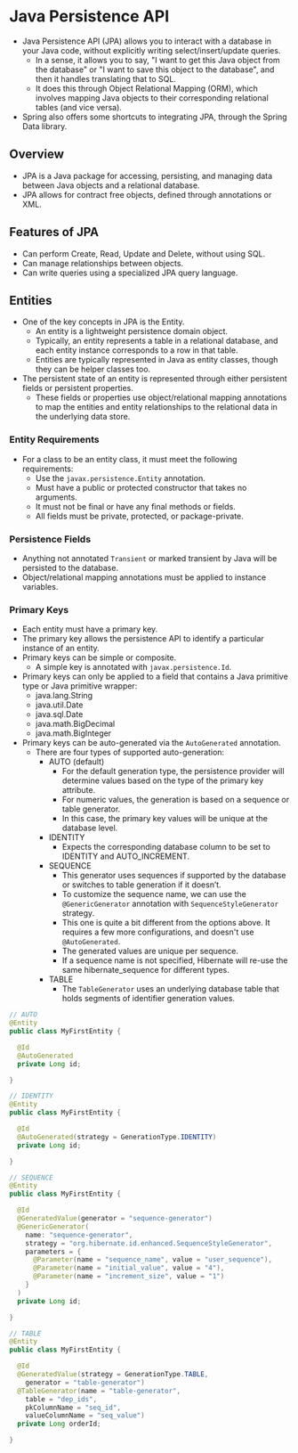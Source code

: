 # Java Persistence API

- Java Persistence API (JPA) allows you to interact with a database in your Java code, without explicitly writing select/insert/update queries.
  - In a sense, it allows you to say, "I want to get this Java object from the database" or "I want to save this object to the database", and then it handles translating that to SQL.
  - It does this through Object Relational Mapping (ORM), which involves mapping Java objects to their corresponding relational tables (and vice versa).
- Spring also offers some shortcuts to integrating JPA, through the Spring Data library.

## Overview

- JPA is a Java package for accessing, persisting, and managing data between Java objects and a relational database.
- JPA allows for contract free objects, defined through annotations or XML.

## Features of JPA

- Can perform Create, Read, Update and Delete, without using SQL.
- Can manage relationships between objects.
- Can write queries using a specialized JPA query language.

## Entities

- One of the key concepts in JPA is the Entity.
  - An entity is a lightweight persistence domain object.
  - Typically, an entity represents a table in a relational database, and each entity instance corresponds to a row in that table.
  - Entities are typically represented in Java as entity classes, though they can be helper classes too.
- The persistent state of an entity is represented through either persistent fields or persistent properties.
  - These fields or properties use object/relational mapping annotations to map the entities and entity relationships to the relational data in the underlying data store.

### Entity Requirements

- For a class to be an entity class, it must meet the following requirements:
  - Use the `javax.persistence.Entity` annotation.
  - Must have a public or protected constructor that takes no arguments.
  - It must not be final or have any final methods or fields.
  - All fields must be private, protected, or package-private.

### Persistence Fields

- Anything not annotated `Transient` or marked transient by Java will be persisted to the database.
- Object/relational mapping annotations must be applied to instance variables.

### Primary Keys

- Each entity must have a primary key.
- The primary key allows the persistence API to identify a particular instance of an entity.
- Primary keys can be simple or composite.
  - A simple key is annotated with `javax.persistence.Id`.
- Primary keys can only be applied to a field that contains a Java primitive type or Java primitive wrapper:
  - java.lang.String
  - java.util.Date
  - java.sql.Date
  - java.math.BigDecimal
  - java.math.BigInteger
- Primary keys can be auto-generated via the `AutoGenerated` annotation.
  - There are four types of supported auto-generation:
    - AUTO (default)
      - For the default generation type, the persistence provider will determine values based on the type of the primary key attribute.
      - For numeric values, the generation is based on a sequence or table generator.
      - In this case, the primary key values will be unique at the database level.
    - IDENTITY
      - Expects the corresponding database column to be set to IDENTITY and AUTO_INCREMENT.
    - SEQUENCE
      - This generator uses sequences if supported by the database or switches to table generation if it doesn’t.
      - To customize the sequence name, we can use the `@GenericGenerator` annotation with `SequenceStyleGenerator` strategy.
      - This one is quite a bit different from the options above. It requires a few more configurations, and doesn't use `@AutoGenerated`.
      - The generated values are unique per sequence.
      - If a sequence name is not specified, Hibernate will re-use the same hibernate_sequence for different types.
    - TABLE
      - The `TableGenerator` uses an underlying database table that holds segments of identifier generation values.

```java
// AUTO
@Entity
public class MyFirstEntity {

  @Id
  @AutoGenerated
  private Long id;

}

// IDENTITY
@Entity
public class MyFirstEntity {

  @Id
  @AutoGenerated(strategy = GenerationType.IDENTITY)
  private Long id;

}

// SEQUENCE
@Entity
public class MyFirstEntity {

  @Id
  @GeneratedValue(generator = "sequence-generator")
  @GenericGenerator(
    name: "sequence-generator",
    strategy = "org.hibernate.id.enhanced.SequenceStyleGenerator",
    parameters = {
      @Parameter(name = "sequence_name", value = "user_sequence"),
      @Parameter(name = "initial_value", value = "4"),
      @Parameter(name = "increment_size", value = "1")
    }
  )
  private Long id;

}

// TABLE
@Entity
public class MyFirstEntity {

  @Id
  @GeneratedValue(strategy = GenerationType.TABLE,
    generator = "table-generator")
  @TableGenerator(name = "table-generator",
    table = "dep_ids",
    pkColumnName = "seq_id",
    valueColumnName = "seq_value")
  private Long orderId;

}
```
